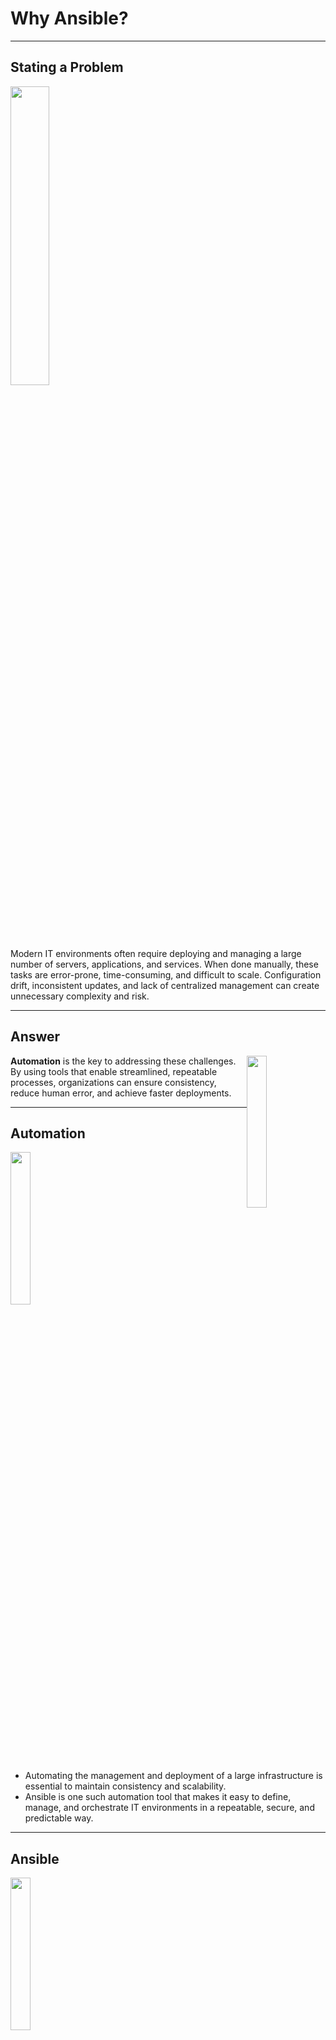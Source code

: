 # Why Ansible?

---

## Stating a Problem

<img src="../images/problem.jpg" style="width:35%;"/>

Modern IT environments often require deploying and managing a large number of servers, applications, and services. When done manually, these tasks are error-prone, time-consuming, and difficult to
scale. Configuration drift, inconsistent updates, and lack of centralized management can create unnecessary complexity and risk.

---

## Answer

<img src="../images/answer.jpg" style="width:25%; float: right; top:10px"/>

**Automation** is the key to addressing these challenges. By using tools that enable streamlined, repeatable processes, organizations can ensure consistency, reduce human error, and achieve faster
deployments.

---

## Automation

<img src="../../assets/images/ansible/ansible.jpg" style="width:25%;"/>

- Automating the management and deployment of a large infrastructure is essential to maintain consistency and scalability.
- Ansible is one such automation tool that makes it easy to define, manage, and orchestrate IT environments in a repeatable, secure, and predictable way.

---

## Ansible

<img src="../images/what.jpg" style="width:25%;"/>

---

## What is Ansible?

- **Simple IT Automation Tool**  
  Ansible is designed to simplify the deployment of applications and the maintenance of systems.

- **No Need for Custom Scripts**  
  You don’t have to write complex scripts or custom code to manage updates or roll out new features.

- **Human-Readable Language**  
  Ansible uses YAML, a syntax that closely resembles plain English, making configurations easy to write and review.

- **Agentless Architecture**  
  Because Ansible relies on SSH (or WinRM for Windows), there is no need to install any agents on the managed nodes. This makes setup and management far simpler.

---

## Where to Use Ansible

- **Configuration Management**  
  Maintain consistent system configurations across servers.

- **Application Deployment**  
  Automate the rollout of new application versions, ensuring consistent deployments.

- **Continuous Delivery**  
  Integrate with CI/CD pipelines to automate builds, tests, and releases.

- **Orchestration**  
  Coordinate complex, multi-step workflows and interdependent services.

- **Security Automation**  
  Streamline security patches, vulnerability scans, and compliance checks.

- **Multi-Tier Applications**  
  Manage configurations across multiple layers (web, application, database) seamlessly.

- **Cloud Provisioning**  
  Provision and manage resources on cloud providers (AWS, Azure, GCP, etc.).

- **Network Automation**  
  Configure and maintain network devices, such as switches and routers.

- **And More…**

---

## Agentless

Target systems do not require any pre-installed software or running services for Ansible to manage them. By default, Ansible communicates via SSH (on Unix-like systems) or WinRM (on Windows). Tasks
execute on the remote host only when needed, leaving no persistent agents behind.

<img src="../images/img.png" style="width:35%;"/>

<span style="font-size:15px; color:red">
_Important: Windows hosts require PowerShell and WinRM to be configured, but no separate agent or service is needed._
</span>

---

# Why Agentless?

- **Ease of Setup**  
  Most modern Unix/Linux/BSD/macOS systems already have SSH capabilities built in.

- **Reduced Overhead**  
  No extra background services or agents running on the managed nodes.

- **Simplicity**  
  Eliminates the need to install, maintain, and troubleshoot additional software packages on each host.

---

## Idempotent

- Ansible ensures **idempotency**, meaning you can run the same task multiple times without altering the outcome after the first successful run.
- This guarantees a consistent state on all managed systems, regardless of how many times the playbooks are executed.

---

## Continued

<img src="../images/note.jpg" style="width:45%;"/>

- While Ansible is frequently used for configuration management, it is not a *pure* configuration management tool in the same sense as Puppet or Chef.
- **However**, it can still manage configuration files effectively and is often used in that capacity.

---

## Ansible Architecture

<img src="../images/img_6.png" style="width:65%;"/>

- **Control Node**: Where Ansible is installed and commands are run.
- **Managed Nodes**: Systems you want to control, which require no special agents.
- **Inventory**: A list of hosts or groups of hosts.
- **Modules**: Units of code Ansible executes via SSH or WinRM.
- **Playbooks**: YAML files that define a series of tasks.

---

## Run AGAINST

- To “run against” a host or group means to execute a specific ad-hoc command, play, or playbook on those targeted systems.
- The target hosts or groups are defined in the inventory.

<img src="../images/mean.jpg" width="30%">

---

## Ansible vs. Chef vs. Puppet vs. SaltStack

Below is a high-level comparison of popular automation/configuration management tools.

| Feature                   | Ansible                   | Chef     | Puppet     | SaltStack |
|---------------------------|---------------------------|----------|------------|-----------|
| Configuration Language    | YAML                      | Ruby DSL | Puppet DSL | YAML      |
| Masterless Support        | Yes                       | No       | No         | Yes       |
| Agent-Based Support       | Optional (`ansible-pull`) | Yes      | Yes        | Yes       |
| Idempotent Execution      | Yes                       | Yes      | Yes        | Yes       |
| Real-Time Execution       | Yes                       | No       | No         | Yes       |
| Parallel Execution        | Yes                       | Yes      | Yes        | Yes       |
| Dependency Management     | Yes                       | Yes      | Yes        | Yes       |
| Dry-Run Testing           | Yes                       | Yes      | Yes        | Yes       |
| Declarative Configuration | Yes                       | Yes      | Yes        | Yes       |

---

| Feature                   | Ansible                                        | Chef                                     | Puppet                                   | SaltStack                     |
|---------------------------|------------------------------------------------|------------------------------------------|------------------------------------------|-------------------------------|
| Community Support         | Strong                                         | Strong                                   | Strong                                   | Strong                        |
| Ease of Use               | Easy to learn, minimal setup                   | Steep learning curve, more complex setup | Steep learning curve, more complex setup | Easy to learn, minimal setup  |
| Platform Support          | Cross-platform                                 | Cross-platform                           | Cross-platform                           | Cross-platform                |
| Reporting                 | Basic built-in reporting; extensions available | Robust reporting & monitoring            | Robust reporting & monitoring            | Robust reporting & monitoring |
| Language Support          | Multiple languages & frameworks                | Ruby DSL                                 | Puppet DSL                               | Python                        |
| Custom Module Development | Yes                                            | Yes                                      | Yes                                      | Yes                           |

---

| Feature                      | Ansible                               | Chef              | Puppet            | SaltStack                |
|------------------------------|---------------------------------------|-------------------|-------------------|--------------------------|
| Extensibility                | Plugins (modules, roles, collections) | Plugins & modules | Plugins & modules | Python modules & plugins |
| Infrastructure as Code (IaC) | Yes                                   | Yes               | Yes               | Yes                      |
| Task Scheduling              | Yes                                   | Yes               | Yes               | Yes                      |
| Compliance Auditing          | Yes                                   | Yes               | Yes               | Yes                      |
| Configuration Testing        | Yes                                   | Yes               | Yes               | Yes                      |
| Centralized Management       | Yes                                   | Yes               | Yes               | Yes                      |
| System Monitoring            | Yes                                   | Yes               | Yes               | Yes                      |
| Encryption                   | Yes (Ansible Vault)                   | Yes (Chef Vault)  | Yes (Hiera-eyaml) | Yes (GPG and Vault)      |

---

# Inventory

---

## Inventory

- **Definition**: An inventory is a list of hosts (systems) managed by Ansible.
- **Types**: It can be static (a file) or dynamic (generated by a script).
- **Usage**: Can be specified on the command line or within a default file (commonly `/etc/ansible/hosts`).

```ini
mailserver mail.example.com

[webserver]
foo.example.com
bar.example.com

[appserver]
one.example.com
two.example.com
three.example.com
mailserver
```

---

## INI Format

- **Sections**: Group hosts under bracketed sections (e.g., `[webserver]`).
- **Hosts and Attributes**: You can specify hosts and their connection parameters using key-value pairs (e.g., `ansible_user=ubuntu`).
- **Optional Attributes**: If no attributes are specified, Ansible uses defaults (like SSH key-based authentication).

<img src="../images/data.png">

---

## Static Inventory

- **Defined in a File**: Commonly located in `/etc/ansible/hosts`.
- **INI Format**: The most common format, but YAML and others are possible.
- **Easy to Maintain**: Good for smaller environments or those that change infrequently.

<img src="../images/random_number.png">

---

## Example

```ini
[webserver]
<Machine-IP> ansible_ssh_pass=<Password>

[webserver:vars]
ansible_user=<Username>

[appserver]
<Machine-IP> ansible_ssh_pass=<Password>

[appserver:vars]
ansible_user=<Username>  # (ubuntu in our environment)
```

---

## Dynamic Inventory

- **Script-Driven**: Hosts are populated dynamically using external data sources, such as cloud provider APIs or CMDBs.
- **Format**: The script outputs JSON describing groups, hosts, and associated variables.
- **Location**: By default, Ansible will look in `/etc/ansible/hosts` or the directory specified with `-i`.

---

# Install Ansible

---

## Install Ansible

- **Language**: Ansible is primarily written in Python, allowing it to run on many OSes including Debian, Red Hat-based distributions, and FreeBSD.
- **macOS**: Can be installed via `pip`, Homebrew, or other package managers.
- **Windows**: Native installation is supported via WSL2 (Windows Subsystem for Linux) or Python distributions. Windows Server 2025 requires Ansible Core 2.19+.

---

## Release Cycle

- **Frequency**: Ansible releases occur approximately every four weeks for minor versions, with major releases twice a year.
- **Current Versions**: As of 2025, Ansible 11.x is the latest stable release (based on ansible-core 2.18.x).
- **Changes**: Each release includes bug fixes, new collections, and feature updates while maintaining backward compatibility.
- **Best Practice**: Use official Ansible packages or repositories to stay up to date with the latest stable releases.

<img src="../images/rel_c.gif">

---

## LAB

- **Task**: Install Ansible
- **Instructions**:
https://github.com/elephantscale/ansible-labs/blob/main/setup/Install-Ansible.md

---

## Ansible Ad-Hoc

---

## Ad-Hoc Commands

- **Definition**: Quick, one-off Ansible commands run from the CLI using the `ansible` command.
- **Non-Reusable**: Ideal for immediate tasks (e.g., checking connectivity, rebooting a server), but not for ongoing tasks.
- **Examples of Use**:
    - **Reboot Servers**
    - **Copy Files**
    - **Manage Packages and Users**
- **Modules**: You can invoke any Ansible module (e.g., `ping`, `shell`, `yum`) with `-m`.
- **Arguments**: Pass parameters using `-a`.
- **Inventory**: Specify inventory location (or use default) with `-i`.

---

## Example

```bash
ansible -i hosts -m ping all
```

- This command uses the `ping` module to check connectivity against all hosts defined in the `hosts` file.

---

## LAB

- **Objective**: Practice running Ad-Hoc commands
- **Instructions**: [Ansible Labs - Adhoc](https://github.com/elephantscale/ansible-labs/tree/main/adhoc)
